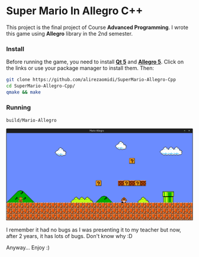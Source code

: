 # Super Mario In Allegro C++

This project is the final project of Course **Advanced Programming**. I wrote this game using **Allegro** library in the 2nd semester.

### Install
Before running the game, you need to install [**Qt 5**](https://www.qt.io/download-open-source/) and [**Allegro 5**](https://wiki.allegro.cc/index.php?title=Getting_Started#Installing_Allegro). Click on the links or use your package manager to install them. Then:

```bash
git clone https://github.com/alirezaomidi/SuperMario-Allegro-Cpp
cd SuperMario-Allegro-Cpp/
qmake && make
```

### Running
```bash
build/Mario-Allegro
```

![Super Mario](screenshot-1.png)

I remember it had no bugs as I was presenting it to my teacher but now, after 2 years, it has lots of bugs. Don't know why :D

Anyway... Enjoy :)
